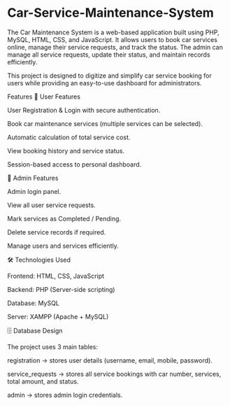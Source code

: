 # Car-Service-Maintenance-System
The Car Maintenance System is a web-based application built using PHP, MySQL, HTML, CSS, and JavaScript.
It allows users to book car services online, manage their service requests, and track the status. The admin can manage all service requests, update their status, and maintain records efficiently.

This project is designed to digitize and simplify car service booking for users while providing an easy-to-use dashboard for administrators.

 Features
🔹 User Features

User Registration & Login with secure authentication.

Book car maintenance services (multiple services can be selected).

Automatic calculation of total service cost.

View booking history and service status.

Session-based access to personal dashboard.

🔹 Admin Features

Admin login panel.

View all user service requests.

Mark services as Completed / Pending.

Delete service records if required.

Manage users and services efficiently.

🛠️ Technologies Used

Frontend: HTML, CSS, JavaScript

Backend: PHP (Server-side scripting)

Database: MySQL

Server: XAMPP (Apache + MySQL)

🗄️ Database Design

The project uses 3 main tables:

registration → stores user details (username, email, mobile, password).

service_requests → stores all service bookings with car number, services, total amount, and status.

admin → stores admin login credentials.
